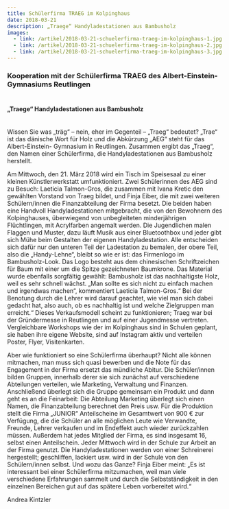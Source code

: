 ```yaml
---
title: Schülerfirma TRAEG im Kolpinghaus
date: 2018-03-21
description: „Traege“ Handyladestationen aus Bambusholz
images:
  - link: /artikel/2018-03-21-schuelerfirma-traeg-im-kolpinghaus-1.jpg
  - link: /artikel/2018-03-21-schuelerfirma-traeg-im-kolpinghaus-2.jpg
  - link: /artikel/2018-03-21-schuelerfirma-traeg-im-kolpinghaus-3.jpg
---
```

### Kooperation mit der Schülerfirma TRAEG des Albert-Einstein-Gymnasiums Reutlingen<br><br>

#### „Traege“ Handyladestationen aus Bambusholz<br><br>


Wissen Sie was „träg“ – nein, eher im Gegenteil – „Traeg“ bedeutet?
„Trae“ ist das dänische Wort für  Holz und die Abkürzung „AEG“ steht für das Albert-Einstein- Gymnasium in Reutlingen. Zusammen ergibt das „Traeg“, den Namen einer Schülerfirma, die Handyladestationen aus Bambusholz herstellt.

Am Mittwoch, den 21. März 2018 wird ein Tisch im Speisesaal zu einer kleinen Künstlerwerkstatt umfunktioniert. Zwei Schülerinnen des AEG sind zu Besuch: Laeticia Talmon-Gros, die zusammen mit Ivana Kretic den gewählten Vorstand von Traeg bildet, und Finja Eiber, die mit zwei weiteren Schülern/innen die Finanzabteilung der Firma besetzt. Die beiden haben eine Handvoll Handyladestationen mitgebracht, die von den Bewohnern des Kolpinghauses, überwiegend von unbegleiteten minderjährigen Flüchtlingen, mit Acrylfarben angemalt werden. Die Jugendlichen malen Flaggen und Muster, dazu läuft Musik aus einer Bluetoothbox und jeder gibt sich Mühe beim Gestalten der eigenen Handyladestation. Alle entscheiden sich dafür nur den unteren Teil der Ladestation zu bemalen, der obere Teil, also die „Handy-Lehne“, bleibt so wie er ist: das Firmenlogo im Bambusholz-Look. Das Logo besteht aus dem chinesischen Schriftzeichen für Baum mit einer um die Spitze gezeichneten Baumkrone. Das Material wurde ebenfalls sorgfältig gewählt: Bambusholz ist das nachhaltigste Holz, weil es sehr schnell wächst. „Man sollte es sich nicht zu einfach machen und irgendwas machen“, kommentiert Laeticia Talmon-Gros.“ Bei der Benotung durch die Lehrer wird darauf geachtet, wie viel man sich dabei gedacht hat, also auch, ob es nachhaltig ist und welche Zielgruppen man erreicht.“ Dieses Verkaufsmodell scheint zu funktionieren; Traeg war bei der Gründermesse in Reutlingen und auf einer Jugendmesse vertreten. Vergleichbare Workshops wie der im Kolpinghaus sind in Schulen geplant, sie haben ihre eigene Website, sind auf Instagram aktiv und verteilen Poster, Flyer, Visitenkarten.

Aber wie funktioniert so eine Schülerfirma überhaupt?
Nicht alle können mitmachen, man muss sich quasi bewerben und die Note für das Engagement in der Firma ersetzt das mündliche Abitur. Die Schüler/innen bilden Gruppen, innerhalb derer sie sich zunächst auf verschiedene Abteilungen verteilen, wie Marketing, Verwaltung und Finanzen. Anschließend überlegt sich die Gruppe gemeinsam ein Produkt und dann geht es an die Feinarbeit: Die Abteilung Marketing überlegt sich einen Namen, die Finanzabteilung berechnet den Preis usw. Für die Produktion stellt die Firma „JUNIOR“ Anteilscheine im Gesamtwert von 900 € zur Verfügung, die die Schüler an alle möglichen Leute wie Verwandte, Freunde, Lehrer verkaufen und im Endeffekt auch wieder zurückzahlen müssen. Außerdem hat jedes Mitglied der Firma, es sind insgesamt 16, selbst einen Anteilschein. Jeder Mittwoch wird in der Schule zur Arbeit an der Firma genutzt. Die Handyladestationen werden von einer Schreinerei hergestellt; geschliffen, lackiert usw. wird in der Schule von den Schülern/innen selbst.
Und wozu das Ganze?
Finja Eiber meint: „Es ist interessant bei einer Schülerfirma mitzumachen, weil man viele verschiedene Erfahrungen sammelt und durch die Selbstständigkeit in den einzelnen Bereichen gut auf das spätere Leben vorbereitet wird.“

Andrea Kintzler
